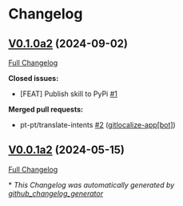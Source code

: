 # Changelog

## [V0.1.0a2](https://github.com/OpenVoiceOS/ovos-skill-audio-recording/tree/V0.1.0a2) (2024-09-02)

[Full Changelog](https://github.com/OpenVoiceOS/ovos-skill-audio-recording/compare/V0.0.1a2...V0.1.0a2)

**Closed issues:**

- \[FEAT\] Publish skill to PyPi [\#1](https://github.com/OpenVoiceOS/ovos-skill-audio-recording/issues/1)

**Merged pull requests:**

- pt-pt/translate-intents [\#2](https://github.com/OpenVoiceOS/ovos-skill-audio-recording/pull/2) ([gitlocalize-app[bot]](https://github.com/apps/gitlocalize-app))

## [V0.0.1a2](https://github.com/OpenVoiceOS/ovos-skill-audio-recording/tree/V0.0.1a2) (2024-05-15)

[Full Changelog](https://github.com/OpenVoiceOS/ovos-skill-audio-recording/compare/b56b43da1f3612396ce89979f480eff89d1484a6...V0.0.1a2)



\* *This Changelog was automatically generated by [github_changelog_generator](https://github.com/github-changelog-generator/github-changelog-generator)*
